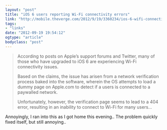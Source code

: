 ```yaml
---
layout: "post"
title: "iOS 6 users reporting Wi-Fi connectivity errors"
link: "http://mobile.theverge.com/2012/9/19/3360234/ios-6-wifi-connectivity-error"
tags: 
- "links"
date: "2012-09-19 19:54:12"
ogtype: "article"
bodyclass: "post"
---
```


> According to posts on Apple’s support forums and Twitter, many of those who have upgraded to iOS 6 are experiencing Wi-Fi connectivity issues.
> 
> Based on the claims, the issue has arisen from a network verification process baked into the software, wherein the OS attempts to load a dummy page on Apple.com to detect if a users is connected to a paywalled network.
> 
> Unfortunately, however, the verification page seems to lead to a 404 error, resulting in an inability to connect to Wi-Fi for many users…

Annoyingly, I ran into this as I got home this evening.. The problem quickly fixed itself, but still annoying..